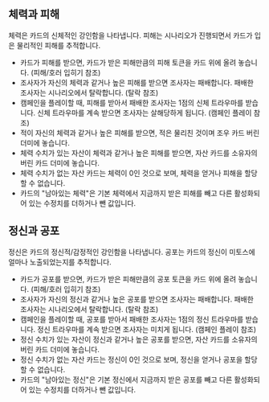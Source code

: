 ## 체력과 피해
체력은 카드의 신체적인 강인함을 나타냅니다. 피해는 시나리오가 진행되면서 카드가 입은 물리적인 피해를 추적합니다.
* 카드가 피해를 받으면, 카드가 받은 피해만큼의 피해 토큰을 카드 위에 올려 놓습니다. (피해/호러 입히기 참조)
* 조사자가 자신의 체력과 같거나 높은 피해를 받으면 조사자는 패배합니다. 패배한 조사자는 시나리오에서 탈락합니다. (탈락 참조)
* 캠페인을 플레이할 때, 피해를 받아서 패배한 조사자는 1점의 신체 트라우마를 받습니다. 신체 트라우마를 계속 받으면 조사자는 살해당하게 됩니다. (캠페인 플레이 참조)
* 적이 자신의 체력과 같거나 높은 피해를 받으면, 적은 물리친 것이며 조우 카드 버린 더미에 놓습니다.
* 체력 수치가 있는 자산이 체력과 같거나 높은 피해를 받으면, 자산 카드를 소유자의 버린 카드 더미에 놓습니다.
* 체력 수치가 없는 자산 카드는 체력이 0인 것으로 보며, 체력을 얻거나 피해을 할당할 수 없습니다.
* 카드의 "남아있는 체력"은 기본 체력에서 지금까지 받은 피해를 빼고 다른 활성화되어 있는 수정치를 더하거나 뺀 값입니다.

## 정신과 공포
정신은 카드의 정신적/감정적인 강인함을 나타냅니다. 공포는 카드의 정신이 미토스에 얼마나 노출되었는지를 추적합니다.
* 카드가 공포를 받으면, 카드가 받은 피해만큼의 공포 토큰을 카드 위에 올려 놓습니다. (피해/호러 입히기 참조)
* 조사자가 자신의 정신과 같거나 높은 공포를 받으면 조사자는 패배합니다. 패배한 조사자는 시나리오에서 탈락합니다. (탈락 참조)
* 캠페인을 플레이할 때, 공포를 받아서 패배한 조사자는 1점의 정신 트라우마를 받습니다. 정신 트라우마를 계속 받으면 조사자는 미치게 됩니다. (캠페인 플레이 참조)
* 정신 수치가 있는 자산이 정신과 같거나 높은 공포를 받으면, 자산 카드를 소유자의 버린 카드 더미에 놓습니다.
* 정신 수치가 없는 자산 카드는 정신이 0인 것으로 보며, 정신을 얻거나 공포을 할당할 수 없습니다.
* 카드의 "남아있는 정신"은 기본 정신에서 지금까지 받은 공포를 빼고 다른 활성화되어 있는 수정치를 더하거나 뺀 값입니다.
